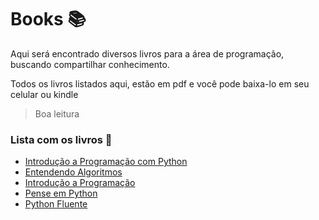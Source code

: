 # Books 📚

Aqui será encontrado diversos livros para a área de programação, buscando compartilhar conhecimento.

Todos os livros listados aqui, estão em pdf e você pode baixa-lo em seu celular ou kindle

> Boa leitura

### Lista com os livros 📖

- [Introdução a Programação com Python]()
- [Entendendo Algoritmos]()
- [Introdução a Programação]()
- [Pense em Python]()
- [Python Fluente]()